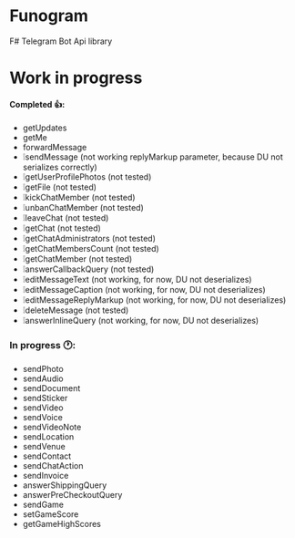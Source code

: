# Funogram
F# Telegram Bot Api library

# Work in progress

#### Completed 👍:
- getUpdates
- getMe
- forwardMessage
- ❕sendMessage (not working replyMarkup parameter, because DU not serializes correctly)
- ❕getUserProfilePhotos (not tested)
- ❕getFile (not tested)
- ❕kickChatMember (not tested)
- ❕unbanChatMember (not tested)
- ❕leaveChat (not tested)
- ❕getChat (not tested)
- ❕getChatAdministrators (not tested)
- ❕getChatMembersCount (not tested)
- ❕getChatMember (not tested)
- ❕answerCallbackQuery (not tested)
- ❕editMessageText (not working, for now, DU not deserializes)
- ❕editMessageCaption (not working, for now, DU not deserializes)
- ❕editMessageReplyMarkup (not working, for now, DU not deserializes)
- ❕deleteMessage (not tested)
- ❕answerInlineQuery (not working, for now, DU not deserializes)


### In progress 🕐:
- sendPhoto
- sendAudio
- sendDocument
- sendSticker
- sendVideo
- sendVoice
- sendVideoNote
- sendLocation
- sendVenue
- sendContact
- sendChatAction
- sendInvoice
- answerShippingQuery
- answerPreCheckoutQuery
- sendGame
- setGameScore
- getGameHighScores